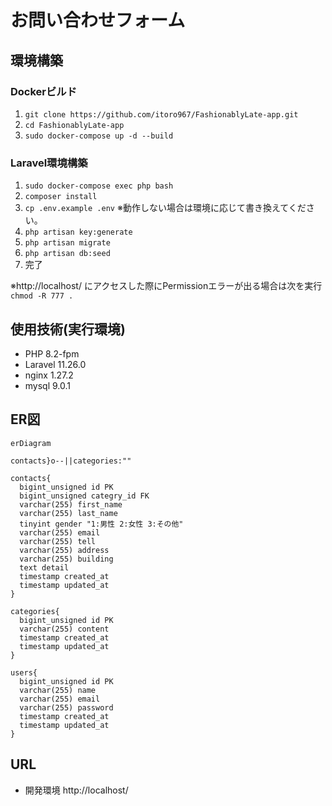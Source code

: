 # お問い合わせフォーム

## 環境構築

### Dockerビルド
1. ```git clone https://github.com/itoro967/FashionablyLate-app.git```
1. ```cd FashionablyLate-app```
1. ```sudo docker-compose up -d --build```
### Laravel環境構築
1. ```sudo docker-compose exec php bash```
1. ```composer install```
1. ```cp .env.example .env``` ※動作しない場合は環境に応じて書き換えてください。
1. ```php artisan key:generate```
1. ```php artisan migrate```
1. ```php artisan db:seed ```
1. 完了

※http://localhost/ にアクセスした際にPermissionエラーが出る場合は次を実行
```chmod -R 777 .```
## 使用技術(実行環境)
- PHP 8.2-fpm
- Laravel 11.26.0
- nginx 1.27.2
- mysql 9.0.1
## ER図
```mermaid
erDiagram

contacts}o--||categories:""

contacts{
  bigint_unsigned id PK
  bigint_unsigned categry_id FK
  varchar(255) first_name
  varchar(255) last_name
  tinyint gender "1:男性 2:女性 3:その他"
  varchar(255) email
  varchar(255) tell
  varchar(255) address
  varchar(255) building
  text detail
  timestamp created_at
  timestamp updated_at
}

categories{
  bigint_unsigned id PK
  varchar(255) content
  timestamp created_at
  timestamp updated_at
}

users{
  bigint_unsigned id PK
  varchar(255) name
  varchar(255) email
  varchar(255) password
  timestamp created_at
  timestamp updated_at
}

```
## URL
- 開発環境 http://localhost/